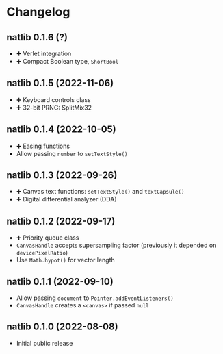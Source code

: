# Changelog

## natlib 0.1.6 (?)

* ➕ Verlet integration
* ➕ Compact Boolean type, `ShortBool`

## natlib 0.1.5 (2022-11-06)

* ➕ Keyboard controls class
* ➕ 32-bit PRNG: SplitMix32

## natlib 0.1.4 (2022-10-05)

* ➕ Easing functions
* Allow passing `number` to `setTextStyle()`

## natlib 0.1.3 (2022-09-26)

* ➕ Canvas text functions: `setTextStyle()` and `textCapsule()`
* ➕ Digital differential analyzer (DDA)

## natlib 0.1.2 (2022-09-17)

* ➕ Priority queue class
* `CanvasHandle` accepts supersampling factor (previously it depended on `devicePixelRatio`)
* Use `Math.hypot()` for vector length

## natlib 0.1.1 (2022-09-10)

* Allow passing `document` to `Pointer.addEventListeners()`
* `CanvasHandle` creates a `<canvas>` if passed `null`

## natlib 0.1.0 (2022-08-08)

* Initial public release
